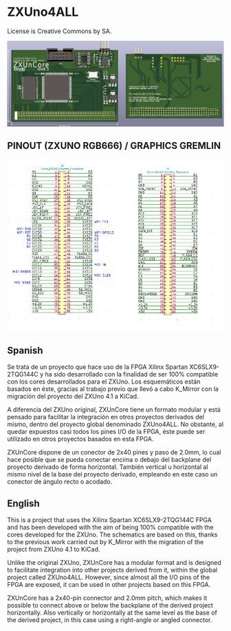 # ZXUno4ALL

License is Creative Commons by SA.

![alt text](./render/ZXUnCore.png "ZXUnCore")

PINOUT (ZXUNO RGB666) / GRAPHICS GREMLIN
----------------------------------------

![alt text](./doc/PINOUT.png "ZXUnCore")


Spanish
-------

Se trata de un proyecto que hace uso de la FPGA Xilinx Spartan XC6SLX9-2TQG144C y ha sido desarrollado con la finalidad de ser 100% compatible con los cores desarrollados para el ZXUno. Los esquemáticos están basados en éste, gracias al trabajo previo que llevó a cabo K_Mirror con la migración del proyecto del ZXUno 4.1 a KiCad.

A diferencia del ZXUno original, ZXUnCore tiene un formato modular y está pensado para facilitar la integración en otros proyectos derivados del mismo, dentro del proyecto global denominado ZXUno4ALL. No obstante, al quedar expuestos casi todos los pines I/O de la FPGA, éste puede ser utilizado en otros proyectos basados en esta FPGA.

ZXUnCore dispone de un conector de 2x40 pines y paso de 2.0mm, lo cual hace posible que se pueda conectar encima o debajo del backplane del proyecto derivado de forma horizontal. También vertical u horizontal al mismo nivel de la base del proyecto derivado, empleando en este caso un conector de ángulo recto o acodado.


English
-------

This is a project that uses the Xilinx Spartan XC6SLX9-2TQG144C FPGA and has been developed with the aim of being 100% compatible with the cores developed for the ZXUno. The schematics are based on this, thanks to the previous work carried out by K_Mirror with the migration of the project from ZXUno 4.1 to KiCad.

Unlike the original ZXUno, ZXUnCore has a modular format and is designed to facilitate integration into other projects derived from it, within the global project called ZXUno4ALL. However, since almost all the I/O pins of the FPGA are exposed, it can be used in other projects based on this FPGA.

ZXUnCore has a 2x40-pin connector and 2.0mm pitch, which makes it possible to connect above or below the backplane of the derived project horizontally. Also vertically or horizontally at the same level as the base of the derived project, in this case using a right-angle or angled connector.
